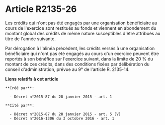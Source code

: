 # Article R2135-26

Les crédits qui n'ont pas été engagés par une organisation bénéficiaire au cours de l'exercice sont restitués au fonds et
viennent en abondement du montant global des crédits de même nature susceptibles d'être attribués au titre de l'année
suivante. 

Par dérogation à l'alinéa précédent, les crédits versés à une organisation bénéficiaire qui n'ont pas été engagés au cours
d'un exercice peuvent être reportés à son bénéfice sur l'exercice suivant, dans la limite de 20 % du montant de ces crédits,
dans des conditions fixées par délibération du conseil d'administration, prévue au 9° de l'article R. 2135-14.

**Liens relatifs à cet article**

	**Créé par**:

	  - Décret n°2015-87 du 28 janvier 2015 - art. 1

	**Cité par**:

	  - Décret n°2015-87 du 28 janvier 2015 - art. 5 (V)
	  - Décret n°2016-1306 du 3 octobre 2016 - art. 1

